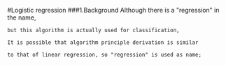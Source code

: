 #Logistic regression
###1.Background
    Although there is a "regression" in the name, 
    
    but this algorithm is actually used for classification, 
    
    It is possible that algorithm principle derivation is similar 
    
    to that of linear regression, so "regression" is used as name;
